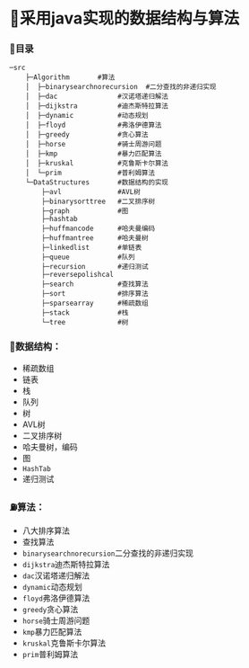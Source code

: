 # :love_hotel:采用java实现的数据结构与算法

### :bookmark_tabs:目录
```
─src
    ├─Algorithm       #算法
    │  ├─binarysearchnorecursion  #二分查找的非递归实现
    │  ├─dac               #汉诺塔递归解法
    │  ├─dijkstra          #迪杰斯特拉算法
    │  ├─dynamic           #动态规划
    │  ├─floyd             #弗洛伊德算法
    │  ├─greedy            #贪心算法
    │  ├─horse             #骑士周游问题
    │  ├─kmp               #暴力匹配算法
    │  ├─kruskal           #克鲁斯卡尔算法
    │  └─prim              #普利姆算法
    └─DataStructures       #数据结构的实现
        ├─avl              #AVL树
        ├─binarysorttree   #二叉排序树
        ├─graph            #图
        ├─hashtab     
        ├─huffmancode      #哈夫曼编码
        ├─huffmantree      #哈夫曼树
        ├─linkedlist	   #单链表
        ├─queue			   #队列
        ├─recursion        #递归测试
        ├─reversepolishcal
        ├─search           #查找算法
        ├─sort             #排序算法
        ├─sparsearray      #稀疏数组
        ├─stack            #栈
        └─tree             #树
```

###   	:triangular_flag_on_post:数据结构：
- 稀疏数组
- 链表
- 栈
- 队列
- 树
- AVL树
- 二叉排序树
- 哈夫曼树，编码
- 图
- `HashTab`
- 递归测试


### :fuelpump:算法：
- 八大排序算法
- 查找算法
- `binarysearchnorecursion`二分查找的非递归实现
- `dijkstra`迪杰斯特拉算法
- `dac`汉诺塔递归解法
- `dynamic`动态规划
- `floyd`弗洛伊德算法
- `greedy`贪心算法
- `horse`骑士周游问题
- `kmp`暴力匹配算法
-  `kruskal`克鲁斯卡尔算法 
- `prim`普利姆算法
